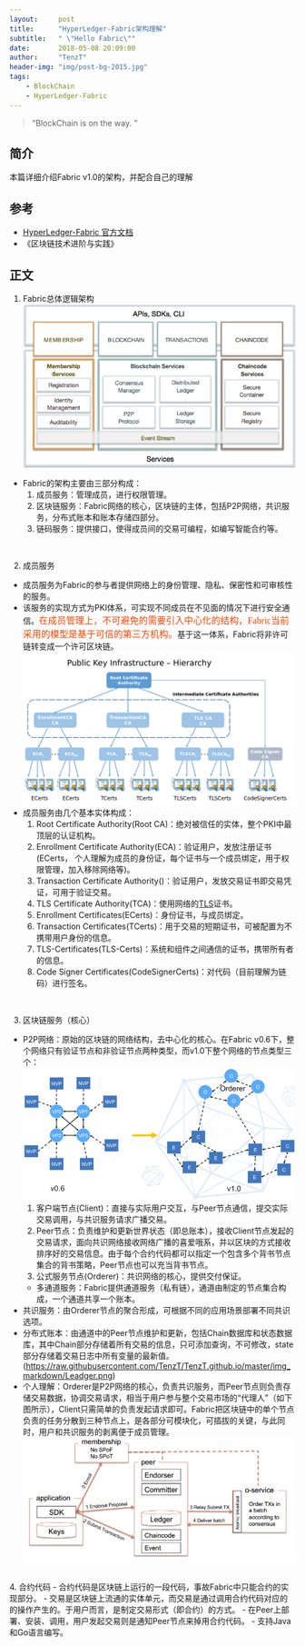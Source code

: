 ```yaml
---
layout:     post
title:      "HyperLedger-Fabric架构理解"
subtitle:   " \"Hello Fabric\""
date:       2018-05-08 20:09:00
author:     "TenzT"
header-img: "img/post-bg-2015.jpg"
tags:
    - BlockChain
    - HyperLedger-Fabric
---
```


> “BlockChain is on the way. ”


## 简介
本篇详细介绍Fabric v1.0的架构，并配合自己的理解

## 参考
- [HyperLedger-Fabric 官方文档](http://hyperledger-fabric.readthedocs.io/en/latest/index.html)
- 《区块链技术进阶与实践》


## 正文
1. Fabric总体逻辑架构
![](https://raw.githubusercontent.com/TenzT/TenzT.github.io/master/img_markdown/LogicalArchitecture.png)
- Fabric的架构主要由三部分构成：
    1. 成员服务：管理成员，进行权限管理。
    2. 区块链服务：Fabric网络的核心，区块链的主体，包括P2P网络，共识服务，分布式账本和账本存储四部分。
    3. 链码服务：提供接口，使得成员间的交易可编程，如编写智能合约等。
<br>

2. 成员服务
- 成员服务为Fabric的参与者提供网络上的身份管理、隐私、保密性和可审核性的服务。
- 该服务的实现方式为PKI体系，可实现不同成员在不见面的情况下进行安全通信。<font color=#FF4500 size=3 face="黑体">在成员管理上，不可避免的需要引入中心化的结构，Fabric当前采用的模型是基于可信的第三方机构。</font>基于这一体系，Fabric将非许可链转变成一个许可区块链。
![](https://raw.githubusercontent.com/TenzT/TenzT.github.io/master/img_markdown/sec-memserv-components.png)
- 成员服务由几个基本实体构成：
    1. Root Certificate Authority(Root CA)：绝对被信任的实体，整个PKI中最顶层的认证机构。
    2. Enrollment Certificate Authority(ECA)：验证用户，发放注册证书(ECerts， 个人理解为成员的身份证，每个证书与一个成员绑定，用于权限管理，加入移除网络等)。
    3. Transaction Certificate Authority()：验证用户，发放交易证书即交易凭证，可用于验证交易。
    4. TLS Certificate Authority(TCA)：使用网络的[TLS](https://segmentfault.com/a/1190000007075961)证书。
    5. Enrollment Certificates(ECerts)：身份证书，与成员绑定。
    6. Transaction Certificates(TCerts)：用于交易的短期证书，可被配置为不携带用户身份的信息。
    7. TLS-Certificates(TLS-Certs)：系统和组件之间通信的证书，携带所有者的信息。
    8. Code Signer Certificates(CodeSignerCerts)：对代码（目前理解为链码）进行签名。
<br>

3. 区块链服务（核心）
- P2P网络：原始的区块链的网络结构，去中心化的核心。在Fabric v0.6下，整个网络只有验证节点和非验证节点两种类型，而v1.0下整个网络的节点类型三个：
![](https://raw.githubusercontent.com/TenzT/TenzT.github.io/master/img_markdown/P2P.png)
    1. 客户端节点(Client)：直接与实际用户交互，与Peer节点通信，提交实际交易调用，与共识服务请求广播交易。
    2. Peer节点：负责维护和更新世界状态（即总账本），接收Client节点发起的交易请求，面向共识网络接收网络广播的喜爱哦系，并以区块的方式接收排序好的交易信息。由于每个合约代码都可以指定一个包含多个背书节点集合的背书策略，Peer节点也可以充当背书节点。
    3. 公式服务节点(Orderer)：共识网络的核心，提供交付保证。
    - 多通道服务：Fabric提供通道服务（私有链），通道由制定的节点集合构成，一个通道共享一个账本。
- 共识服务：由Orderer节点的聚合形成，可根据不同的应用场景部署不同共识选项。
- 分布式账本：由通道中的Peer节点维护和更新，包括Chain数据库和状态数据库，其中Chain部分存储着所有交易的信息，只可添加查询，不可修改，state部分存储着交易日志中所有变量的最新值。(https://raw.githubusercontent.com/TenzT/TenzT.github.io/master/img_markdown/Leadger.png)
- 个人理解：Orderer是P2P网络的核心，负责共识服务，而Peer节点则负责存储交易数据，协调交易请求，相当于用户参与整个交易市场的“代理人”（如下图所示），Client只需简单的负责发起请求即可。Fabric把区块链中的单个节点负责的任务分散到三种节点上，是各部分可模块化，可插拔的关键，与此同时，用户和共识服务的剥离便于成员管理。
![](https://raw.githubusercontent.com/TenzT/TenzT.github.io/master/img_markdown/RunTimeArchitecture.png)
<br>
4. 合约代码
- 合约代码是区块链上运行的一段代码，事故Fabric中只能合约的实现部分。
- 交易是区块链上流通的实体单元，而交易是通过调用合约代码对应的的操作产生的。于用户而言，是制定交易形式（即合约）的方式。
- 在Peer上部署、安装、调用，用户发起交易则是通知Peer节点来掉用合约代码。
- 支持Java和Go语言编写。